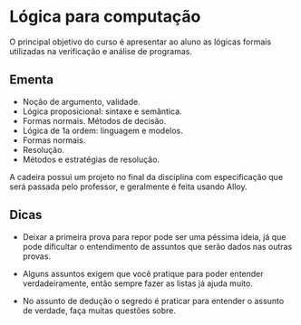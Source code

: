 # Lógica para computação

O principal objetivo do curso é apresentar ao aluno as lógicas formais utilizadas na verificação e análise de programas.

## Ementa

- Noção de argumento, validade. 
- Lógica proposicional: sintaxe e semântica. 
- Formas normais. Métodos de decisão. 
- Lógica de 1a ordem: linguagem e modelos. 
- Formas normais. 
- Resolução. 
- Métodos e estratégias de resolução.


A cadeira possui um projeto no final da disciplina com especificação que será passada pelo professor, e geralmente é feita usando Alloy.

## Dicas

- Deixar a primeira prova para repor pode ser uma péssima ideia, já que pode dificultar o entendimento de assuntos que serão dados nas outras provas.

- Alguns assuntos exigem que você pratique para poder entender verdadeiramente, então sempre fazer as listas já ajuda muito.

- No assunto de dedução o segredo é praticar para entender o assunto de verdade, faça muitas questões sobre.

